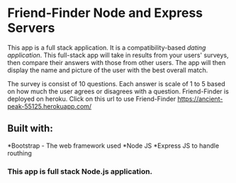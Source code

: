 # Friend-Finder Node and Express Servers
This app is a full stack application. It is a compatibility-based _dating application_.  This full-stack app will take in results from your users' surveys, then compare their answers with those from other users. The app will then display the name and picture of the user with the best overall match.

The survey is consist of 10 questions. Each answer is scale of 1 to 5 based on how much the user agrees or disagrees with a question.
Friend-Finder is deployed on heroku. Click on this url to use Friend-Finder https://ancient-peak-55125.herokuapp.com/ 

## Built with:
*Bootstrap - The web framework used
*Node JS
*Express JS to handle routhing

### This app is full stack Node.js application.  


